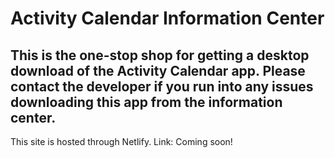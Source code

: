 # Activity Calendar Information Center
## This is the one-stop shop for getting a desktop download of the Activity Calendar app. Please contact the developer if you run into any issues downloading this app from the information center.

This site is hosted through Netlify. Link: Coming soon!
